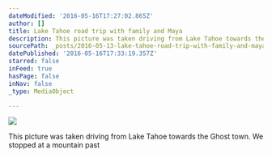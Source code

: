 ```yaml
---
dateModified: '2016-05-16T17:27:02.865Z'
author: []
title: Lake Tahoe road trip with family and Maya
description: This picture was taken driving from Lake Tahoe towards the Ghost town. We stopped at a mountain past
sourcePath: _posts/2016-05-13-lake-tahoe-road-trip-with-family-and-maya.md
datePublished: '2016-05-16T17:33:19.357Z'
starred: false
inFeed: true
hasPage: false
inNav: false
_type: MediaObject

---
```

![](https://s3-us-west-2.amazonaws.com/the-grid-img/p/f99d6986be85ba5e5cf81aeaed135cfc0d0cb7a0.jpg)

This picture was taken driving from Lake Tahoe towards the Ghost town. We stopped at a mountain past